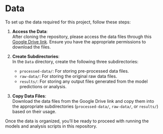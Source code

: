# Data

To set up the data required for this project, follow these steps:

1. **Access the Data**:  
   After cloning the repository, please access the data files through this [Google Drive link](https://drive.google.com/drive/u/0/folders/1sGKPZPky4w3KAX_RrDG1Qw58VbvojLY7). Ensure you have the appropriate permissions to download the files.

2. **Create Subdirectories**:  
   In the `Data` directory, create the following three subdirectories:
    - `processed-data/`: For storing pre-processed data files.
    - `raw-data/`: For storing the original raw data files.
    - `results/`: For storing any output files generated from the model predictions or analysis.

3. **Copy Data Files**:  
   Download the data files from the Google Drive link and copy them into the appropriate subdirectories (`processed-data/`, `raw-data/`, or `results/`) based on their usage.

Once the data is organized, you’ll be ready to proceed with running the models and analysis scripts in this repository.